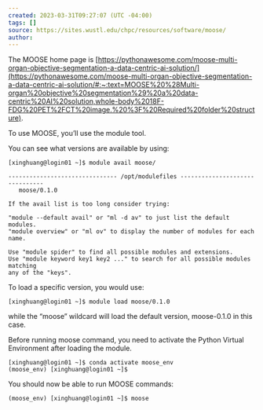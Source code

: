```yaml
---
created: 2023-03-31T09:27:07 (UTC -04:00)
tags: []
source: https://sites.wustl.edu/chpc/resources/software/moose/
author:
---
```


The MOOSE home page is [https://pythonawesome.com/moose-multi-organ-objective-segmentation-a-data-centric-ai-solution/](https://pythonawesome.com/moose-multi-organ-objective-segmentation-a-data-centric-ai-solution/#:~:text=MOOSE%20%28Multi-organ%20objective%20segmentation%29%20a%20data-centric%20AI%20solution,whole-body%2018F-FDG%20PET%2FCT%20image.%20%3F%20Required%20folder%20structure).

To use MOOSE, you’ll use the module tool.

You can see what versions are available by using:

```
[xinghuang@login01 ~]$ module avail moose/

------------------------------- /opt/modulefiles -------------------------------
   moose/0.1.0

If the avail list is too long consider trying:

"module --default avail" or "ml -d av" to just list the default modules.
"module overview" or "ml ov" to display the number of modules for each name.

Use "module spider" to find all possible modules and extensions.
Use "module keyword key1 key2 ..." to search for all possible modules matching
any of the "keys".
```

To load a specific version, you would use:

```
[xinghuang@login01 ~]$ module load moose/0.1.0
```

while the “moose” wildcard will load the default version, moose-0.1.0 in this case.

Before running moose command, you need to activate the Python Virtual Environment after loading the module.

```
[xinghuang@login01 ~]$ conda activate moose_env
(moose_env) [xinghuang@login01 ~]$
```

You should now be able to run MOOSE commands:

```
(moose_env) [xinghuang@login01 ~]$ moose
```
